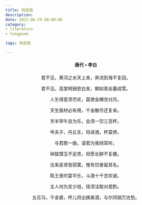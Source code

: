 ```yaml
---
title: 将进酒
description:
date: 2022-06-29 00:00:00
category:
- literature
- tangpoem

tags: 将进酒

---
```


<div id="poem-author">
唐代 • 李白
</div>
<div id="poem-body">
<p class="poem-paragraph">君不见，黄河之水天上来，奔流到海不复回。</p>
<p class="poem-paragraph">君不见，高堂明镜悲白发，朝如青丝暮成雪。</p>
<p class="poem-paragraph">人生得意须尽欢，莫使金樽空对月。</p>
<p class="poem-paragraph">天生我材必有用，千金散尽还复来。</p>
<p class="poem-paragraph">烹羊宰牛且为乐，会须一饮三百杯。</p>
<p class="poem-paragraph">岑夫子，丹丘生，将进酒，杯莫停。</p>
<p class="poem-paragraph">与君歌一曲，请君为我倾耳听。</p>
<p class="poem-paragraph">钟鼓馔玉不足贵，但愿长醉不复醒。</p>
<p class="poem-paragraph">古来圣贤皆寂寞，惟有饮者留其名。</p>
<p class="poem-paragraph">陈王昔时宴平乐，斗酒十千恣欢谑。</p>
<p class="poem-paragraph">主人何为言少钱，径须沽取对君酌。</p>
<p class="poem-paragraph">五花马，千金裘，呼儿将出换美酒，与尔同销万古愁。</p>

</div>

<style>

#poem-author {
    width: 100%;
    text-align: center;
    margin: 20px 0;
    font-weight: bold;
}
#poem-body {
    width: 100%;
    text-align: center;
}
.poem-paragraph {
    font-family: "仿宋"
}

</style>